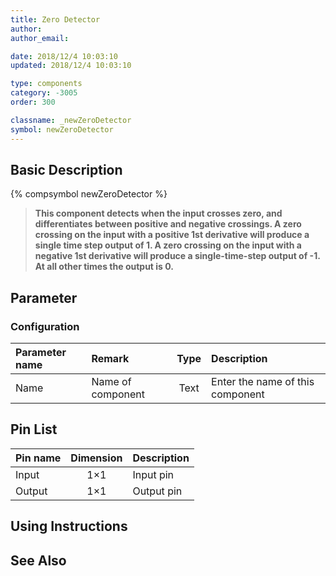 ```yaml
---
title: Zero Detector
author: 
author_email:

date: 2018/12/4 10:03:10
updated: 2018/12/4 10:03:10

type: components
category: -3005
order: 300

classname: _newZeroDetector
symbol: newZeroDetector
---
```

## Basic Description
{% compsymbol newZeroDetector %}

> **This component detects when the input crosses zero, and differentiates between positive and negative crossings. A zero crossing on the input with a positive 1st derivative will produce a single time step output of 1. A zero crossing on the input with a negative 1st derivative will produce a single-time-step output of -1.  At all other times the output is 0.**

## Parameter
### Configuration
| Parameter name | Remark | Type | Description |
| :--- | :--- | :--: | :--- |
| Name | Name of component | Text | Enter the name of this component |


## Pin List

| Pin name | Dimension | Description |
| :--- | :--:  | :--- |
| Input | 1×1 | Input pin |
| Output | 1×1 | Output pin |

## Using Instructions



## See Also


